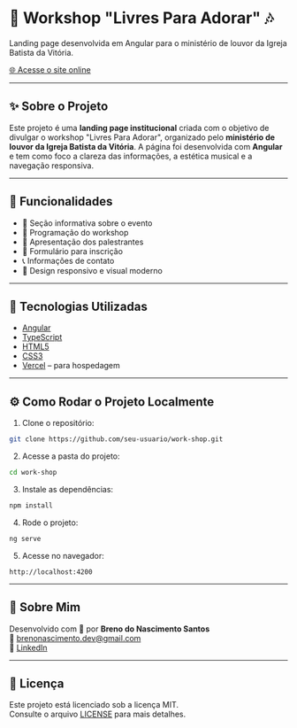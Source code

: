
# 🎵 Workshop "Livres Para Adorar" 🎶

Landing page desenvolvida em Angular para o ministério de louvor da Igreja Batista da Vitória.

[🌐 Acesse o site online](https://work-shop-flame.vercel.app)

---

## ✨ Sobre o Projeto

Este projeto é uma **landing page institucional** criada com o objetivo de divulgar o workshop "Livres Para Adorar", organizado pelo **ministério de louvor da Igreja Batista da Vitória**. A página foi desenvolvida com **Angular** e tem como foco a clareza das informações, a estética musical e a navegação responsiva.

---

## 🧩 Funcionalidades

- 📖 Seção informativa sobre o evento
- 📅 Programação do workshop
- 🎤 Apresentação dos palestrantes
- 📝 Formulário para inscrição
- 📞 Informações de contato
- 📱 Design responsivo e visual moderno

---

## 🚀 Tecnologias Utilizadas

- [Angular](https://angular.io/)
- [TypeScript](https://www.typescriptlang.org/)
- [HTML5](https://developer.mozilla.org/pt-BR/docs/Web/HTML)
- [CSS3](https://developer.mozilla.org/pt-BR/docs/Web/CSS)
- [Vercel](https://vercel.com/) – para hospedagem

---

## ⚙️ Como Rodar o Projeto Localmente

1. Clone o repositório:
```bash
git clone https://github.com/seu-usuario/work-shop.git
```

2. Acesse a pasta do projeto:
```bash
cd work-shop
```

3. Instale as dependências:
```bash
npm install
```

4. Rode o projeto:
```bash
ng serve
```

5. Acesse no navegador:
```
http://localhost:4200
```

---

## 🙋 Sobre Mim

Desenvolvido com 💙 por **Breno do Nascimento Santos**  
📧 brenonascimento.dev@gmail.com  
🔗 [LinkedIn](https://www.linkedin.com/in/brenonascimentodev)

---

## 📄 Licença

Este projeto está licenciado sob a licença MIT.  
Consulte o arquivo [LICENSE](LICENSE) para mais detalhes.
